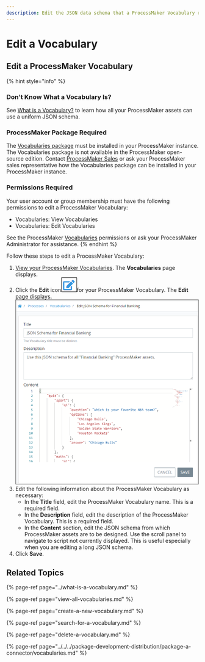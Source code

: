 ```yaml
---
description: Edit the JSON data schema that a ProcessMaker Vocabulary represents.
---
```


# Edit a Vocabulary

## Edit a ProcessMaker Vocabulary

{% hint style="info" %}
### Don't Know What a Vocabulary Is?

See [What is a Vocabulary?](../what-is-a-vocabulary.md) to learn how all your ProcessMaker assets can use a uniform JSON schema.

### ProcessMaker Package Required

The [Vocabularies package](../../../package-development-distribution/package-a-connector/vocabularies.md) must be installed in your ProcessMaker instance. The Vocabularies package is not available in the ProcessMaker open-source edition. Contact [ProcessMaker Sales](mailto:sales@processmaker.com) or ask your ProcessMaker sales representative how the Vocabularies package can be installed in your ProcessMaker instance.

### Permissions Required

Your user account or group membership must have the following permissions to edit a ProcessMaker Vocabulary:

* Vocabularies: View Vocabularies
* Vocabularies: Edit Vocabularies

See the ProcessMaker [Vocabularies](../../../processmaker-administration/permission-descriptions-for-users-and-groups.md#vocabularies) permissions or ask your ProcessMaker Administrator for assistance.
{% endhint %}

Follow these steps to edit a ProcessMaker Vocabulary:

1. [View your ProcessMaker Vocabularies](view-all-vocabularies.md#view-all-vocabularies). The **Vocabularies** page displays.
2. Click the **Edit** icon![](../../../.gitbook/assets/edit-icon.png)for your ProcessMaker Vocabulary. The **Edit** page displays. ![](../../../.gitbook/assets/edit-vocabulary-page-processes.png) 
3. Edit the following information about the ProcessMaker Vocabulary as necessary:
   * In the **Title** field, edit the ProcessMaker Vocabulary name. This is a required field.
   * In the **Description** field, edit the description of the ProcessMaker Vocabulary. This is a required field.
   * In the **Content** section, edit the JSON schema from which ProcessMaker assets are to be designed. Use the scroll panel to navigate to script not currently displayed. This is useful especially when you are editing a long JSON schema.
4. Click **Save**.

## Related Topics

{% page-ref page="../what-is-a-vocabulary.md" %}

{% page-ref page="view-all-vocabularies.md" %}

{% page-ref page="create-a-new-vocabulary.md" %}

{% page-ref page="search-for-a-vocabulary.md" %}

{% page-ref page="delete-a-vocabulary.md" %}

{% page-ref page="../../../package-development-distribution/package-a-connector/vocabularies.md" %}

